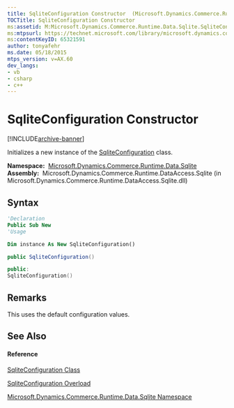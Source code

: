 ```yaml
---
title: SqliteConfiguration Constructor  (Microsoft.Dynamics.Commerce.Runtime.Data.Sqlite)
TOCTitle: SqliteConfiguration Constructor
ms:assetid: M:Microsoft.Dynamics.Commerce.Runtime.Data.Sqlite.SqliteConfiguration.#ctor
ms:mtpsurl: https://technet.microsoft.com/library/microsoft.dynamics.commerce.runtime.data.sqlite.sqliteconfiguration.sqliteconfiguration(v=AX.60)
ms:contentKeyID: 65321591
author: tonyafehr
ms.date: 05/18/2015
mtps_version: v=AX.60
dev_langs:
- vb
- csharp
- c++
---
```


# SqliteConfiguration Constructor


[!INCLUDE[archive-banner](includes/archive-banner.md)]

Initializes a new instance of the [SqliteConfiguration](sqliteconfiguration-class-microsoft-dynamics-commerce-runtime-data-sqlite.md) class.

**Namespace:**  [Microsoft.Dynamics.Commerce.Runtime.Data.Sqlite](microsoft-dynamics-commerce-runtime-data-sqlite-namespace.md)  
**Assembly:**  Microsoft.Dynamics.Commerce.Runtime.DataAccess.Sqlite (in Microsoft.Dynamics.Commerce.Runtime.DataAccess.Sqlite.dll)

## Syntax

``` vb
'Declaration
Public Sub New
'Usage

Dim instance As New SqliteConfiguration()
```

``` csharp
public SqliteConfiguration()
```

``` c++
public:
SqliteConfiguration()
```

## Remarks

This uses the default configuration values.

## See Also

#### Reference

[SqliteConfiguration Class](sqliteconfiguration-class-microsoft-dynamics-commerce-runtime-data-sqlite.md)

[SqliteConfiguration Overload](sqliteconfiguration-constructor-microsoft-dynamics-commerce-runtime-data-sqlite.md)

[Microsoft.Dynamics.Commerce.Runtime.Data.Sqlite Namespace](microsoft-dynamics-commerce-runtime-data-sqlite-namespace.md)

